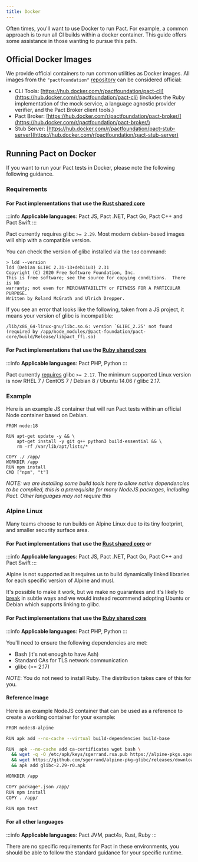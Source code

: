 ```yaml
---
title: Docker
---
```


Often times, you'll want to use Docker to run Pact. For example, a common approach is to run all CI builds within a docker container. This guide offers some assistance in those wanting to pursue this path.

## Official Docker Images

We provide official containers to run common utilities as Docker images. All images from the `"pactfoundation"` [repository](https://hub.docker.com/u/pactfoundation) can be considered official:

* CLI Tools: [https://hub.docker.com/r/pactfoundation/pact-cli](https://hub.docker.com/r/pactfoundation/pact-cli) \(includes the Ruby implementation of the mock service, a language agnostic provider verifier, and the Pact Broker client tools.\)
* Pact Broker: [https://hub.docker.com/r/pactfoundation/pact-broker/](https://hub.docker.com/r/pactfoundation/pact-broker/)
* Stub Server: [https://hub.docker.com/r/pactfoundation/pact-stub-server](https://hub.docker.com/r/pactfoundation/pact-stub-server)

## Running Pact on Docker

If you want to run your Pact tests in Docker, please note the following following guidance.

### Requirements

#### For Pact implementations that use the [Rust shared core](roadmap/feature_support)
:::info
**Applicable languages**: Pact JS, Pact .NET, Pact Go, Pact C++ and Pact Swift
:::

Pact currently requires glibc `>= 2.29`. Most modern debian-based images will ship with a compatible version.

You can check the version of glibc installed via the `ldd` command:

```
> ldd --version
ldd (Debian GLIBC 2.31-13+deb11u3) 2.31
Copyright (C) 2020 Free Software Foundation, Inc.
This is free software; see the source for copying conditions.  There is NO
warranty; not even for MERCHANTABILITY or FITNESS FOR A PARTICULAR PURPOSE.
Written by Roland McGrath and Ulrich Drepper.
```

If you see an error that looks like the following, taken from a JS project, it means your version of glibc is incompatible:

```
/lib/x86_64-linux-gnu/libc.so.6: version `GLIBC_2.25' not found (required by /app/node_modules/@pact-foundation/pact-core/build/Release/libpact_ffi.so)
```


#### For Pact implementations that use the [Ruby shared core](roadmap/feature_support) 
:::info
**Applicable languages**: Pact PHP, Python
:::

Pact currently [requires](https://github.com/phusion/traveling-ruby/blob/10262231f19238c638e7a4806408cf1e57cb2dca/CHANGELOG.md#version-20210206) glibc `>= 2.17`. The minimum supported Linux version is now RHEL 7 / CentOS 7 / Debian 8 / Ubuntu 14.06 / glibc 2.17.

### Example

Here is an example JS container that will run Pact tests within an official Node container based on Debian.

```shell
FROM node:18

RUN apt-get update -y && \
    apt-get install -y git g++ python3 build-essential && \
    rm -rf /var/lib/apt/lists/*

COPY ./ /app/
WORKDIR /app
RUN npm install
CMD ["npm", "t"]
```

*NOTE: we are installing some build tools here to allow native dependencies to be compiled, this is a prerequisite for many NodeJS packages, including Pact. Other languages may not require this*

### Alpine Linux

Many teams choose to run builds on Alpine Linux due to its tiny footprint, and smaller security surface area. 

#### For Pact implementations that use the [Rust shared core](roadmap/feature_support) or 
:::info
**Applicable languages**: Pact JS, Pact .NET, Pact Go, Pact C++ and Pact Swift
:::

Alpine is not supported as it requires us to build dynamically linked libraries for each specific version of Alpine and musl.

It's possible to make it work, but we make no guarantees and it's likely to [break](https://ariadne.space/2021/08/26/there-is-no-such-thing-as-a-glibc-based-alpine-image/) in subtle ways and we would instead recommend adopting Ubuntu or Debian which supports linking to glibc. 

#### For Pact implementations that use the [Ruby shared core](roadmap/feature_support) 
:::info
**Applicable languages**: Pact PHP, Python
:::

You'll need to ensure the following dependencies are met:

* Bash \(it's not enough to have Ash\)
* Standard CAs for TLS network communication
* glibc (>= 2.17)

_NOTE_: You do not need to install Ruby. The distribution takes care of this for you.

#### Reference Image

Here is an example NodeJS container that can be used as a reference to create a working container for your example:

```bash
FROM node:8-alpine

RUN apk add --no-cache --virtual build-dependencies build-base

RUN  apk --no-cache add ca-certificates wget bash \
  && wget -q -O /etc/apk/keys/sgerrand.rsa.pub https://alpine-pkgs.sgerrand.com/sgerrand.rsa.pub \
  && wget https://github.com/sgerrand/alpine-pkg-glibc/releases/download/2.29-r0/glibc-2.29-r0.apk \
  && apk add glibc-2.29-r0.apk

WORKDIR /app

COPY package*.json /app/
RUN npm install
COPY . /app/

RUN npm test
```


#### For all other languages
:::info
**Applicable languages**: Pact JVM, pact4s, Rust, Ruby
:::

There are no specific requirements for Pact in these environments, you should be able to follow the standard guidance for your specific runtime.
